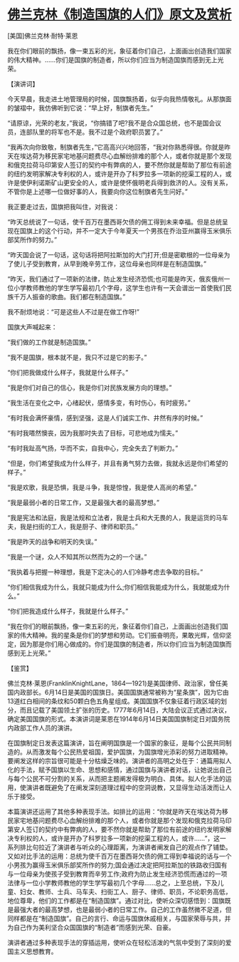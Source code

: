 # [佛兰克林《制造国旗的人们》原文及赏析](https://www.vrrw.net/wx/14493.html)

[美国]佛兰克林·耐特·莱恩

我在你们眼前的飘扬，像一束五彩的光，象征着你们自己，上面画出创造我们国家的伟大精神。……你们是国旗的制造者，所以你们应当为制造国旗而感到无上光荣。

【演讲词】

今天早晨，我走进土地管理局的时候，国旗飘扬着，似乎向我热情敬礼。从那旗面的皱褶中，我仿佛听到它说：“早上好，制旗者先生。”

“请原谅，光荣的老友，”我说，“你搞错了吧?我不是合众国总统，也不是国会议员，连部队里的将军也不是。我不过是个政府职员罢了。”

“我再次向你致敬，制旗者先生，”它高高兴兴地回答，“我对你熟悉得很。你就是昨天在埃达荷为移民家宅地基问题费尽心血解纷排难的那个人，或者你就是那个发现和俄克拉荷马印第安人签订的契约中有弊病的人，要不然你就是帮助了那位有前途的纽约发明家解决专利权的人，或许是开办了科罗拉多一项新的挖渠工程的人，或许是使伊利诺斯矿山更安全的人，或许是使怀俄明老兵得到救济的人。没有关系，不管你是上述哪一位做好事的人，我要向你这位制旗者先生问好。”

我正要走过去，国旗把我叫住，对我说：

“昨天总统说了一句话，使千百万在墨西哥欠债的佣工得到未来幸福。但是总统呈现在国旗上的这个行动，并不一定大于今年夏天一个男孩在乔治亚州赢得玉米俱乐部奖所作的努力。”

“昨天国会说了一句话，这句话将把阿拉斯加的大门打开;但是密歇根的一位母亲为了使儿子受到教育，从早到晚辛劳工作，这位母亲也同样是在制造国旗。”

“昨天，我们通过了一项新的法律，防止发生经济恐慌;也可能是昨天，俄亥俄州一位小学教师教他的学生学写最初几个字母，这学生也许有一天会谱出一首使我们民族千万人振奋的歌曲。我们都在制造国旗。”

我不耐烦地说：“可是这些人不过是在做工作呀!”

国旗大声喊起来：

“我们做的工作就是制造国旗。”

“我不是国旗，根本就不是，我只不过是它的影子。”

“你们把我做成什么样子，我就是什么样子。”

“我是你们对自己的信心，我是你们对民族发展方向的理想。”

“我生活在变化之中，心绪起伏，感情多变，有时伤心，有时疲劳。”

“有时我会满怀豪情，感到坚强，这是人们诚实工作、井然有序的时候。”

“有时我嗒然懊丧，因为我那时失去了目标，可悲地成为懦夫。”

“有时我趾高气扬，华而不实，自我中心，完全失去了判断力。”

“但是，你们希望我成为什么样子，并且有勇气努力去做，我就永远是你们希望的样子。”

“我是欢歌，我是恐惧，我是斗争，我是惊惶，我是使人高尚的希望。”

“我是最弱小者的日常工作，又是最强大者的最高梦想。”

“我是宪法和法庭，我是法规和立法者，我是士兵和大无畏的人，我是运货的马车夫，我是扫街的工人，我是厨子、律师和职员。”

“我是昨天的战争和明天的失误。”

“我是一个谜，众人不知其所以然而为之的一个谜。”

“我执着与把握一种理想，我是下定决心的人们冷静考虑去争取的目标。”

“你们相信我成为什么，我就只能成为什么;你们相信我能成为什么，我就能成为什么。”

“你们把我造成什么样子，我就是什么样子。”

“我在你们的眼前飘扬，像一束五彩的光，象征着你们自己，上面画出创造我们国家的伟大精神。我的星条是你们的梦想和劳动。它们振奋明亮，果敢光辉，信仰坚定，因为那是你们用心做成的。你们是国旗的制造者，所以你们应当为制造国旗而感到无上光荣。”



【鉴赏】

佛兰克林·莱恩(FranklinKnightLane，1864—1921)是美国律师、政治家，曾任美国内政部长。6月14日是美国的国旗日。美国国旗通常被称为“星条旗”，因为它由13道红白相间的条纹和50颗白色五角星组成。美国国旗不仅象征着行政区域的划分，而且记载了美国领土扩张的历史。1777年6月14日，大陆会议正式通过决议，确定美国国旗的形式。本演讲词是莱恩在1914年6月14日美国国旗制定日对国务院内政部工作人员的演讲。

在国旗制定日发表这篇演讲，旨在阐明国旗是一个国家的象征，是每个公民共同制造的。从而激发每个公民热爱祖国，爱护国旗，为国旗增光添彩的努力进取精神。要阐发这样的宗旨很可能是十分枯燥乏味的。演讲者的高明之处在于：通篇用拟人化的手法，赋予国旗以生命、思想和感情，通过国旗与演讲者对话，让她说出自己与每个公民不可分割的关系，从而把主题阐发得极为明白、具体。拟人化手法的运用，使演讲者既避免了在阐发深刻道理过程中的空洞说教，又显得生动活泼而让人乐于接受。

本篇演讲还运用了其他多种表现手法。如排比的运用：“你就是昨天在埃达荷为移民家宅地基问题费尽心血解纷排难的那个人，或者你就是那个发现和俄克拉荷马印第安人签订的契约中有弊病的人，要不然你就是帮助了那位有前途的纽约发明家解决专利权的人，或许是开办了科罗拉多一项新的挖渠工程的人，或许……”，这一系列排比句拉近了演讲者与听众的心理距离，为演讲者阐发自己的观点作了铺垫。又如对比手法的运用：总统为使千百万在墨西哥欠债的佣工得到幸福说的话与一个小男孩为赢得玉米俱乐部奖所作的努力;国会通过决定把阿拉斯加的铁路收归国有与一位母亲为使孩子受到教育而辛劳工作;政府为防止发生经济恐慌而通过的一项法律与一位小学教师教他的学生学写最初几个字母……总之，上至总统，下及儿童、妇女、教师、士兵、马车夫、扫街工人、厨子、律师、职员，不论职务高低，地位尊卑，他们的工作都是在“制造国旗”。通过对比，使听众深切感悟到：国旗既是最强大者的最高梦想，也是最弱小者的日常工作。自己的工作虽然微不足道，但同样都是在“制造国旗”。自己的言行、命运与国旗休戚相关，与国家荣辱与共，并为自己作为美利坚合众国国旗的“制造者”而感到光荣、自豪。

演讲者通过多种表现手法的穿插运用，使听众在轻松活泼的气氛中受到了深刻的爱国主义思想教育。

